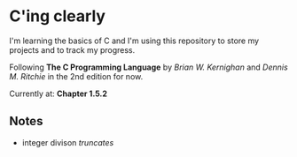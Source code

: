 # C'ing clearly

I'm learning the basics of C and I'm using this repository to store my projects
and to track my progress.

Following **The C Programming Language** by _Brian W. Kernighan_
and _Dennis M. Ritchie_ in the 2nd edition for now.

Currently at: **Chapter 1.5.2**

## Notes

- integer divison _truncates_
